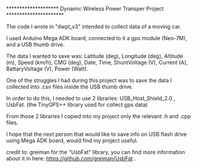 ******************** Dynamic Wireless Power Transper Project **********************

The code I wrote in "dwpt_v3" intended to collect data of a moving car.

I used Arduino Mega ADK board, connected to it a gps module (Neo-7M), and a USB thumb drive.

The data I wanted to save was: Latitude (deg), Longitude (deg), Altitude (m), Speed (km/h), CMG (deg), Date, Time, ShuntVoltage (V), Current (A), BattaryVoltage (V), Power (Watt).

One of the struggles I had during this project was to save the data I collected into .csv files inside the USB thumb drive.

In order to do this, I needed to use 2 libraries: USB_Host_Shield_2.0 , UsbFat. (the TinyGPS++ library used for collect gps data)

From those 2 libraries I copied into my project only the relevant .h and .cpp files.

I hope that the next person that would like to save info on USB flash drive using Mega ADK board, would find my project useful.

credit to: greiman for the "UsbFat" library, you can find more information about it in here: https://github.com/greiman/UsbFat .
